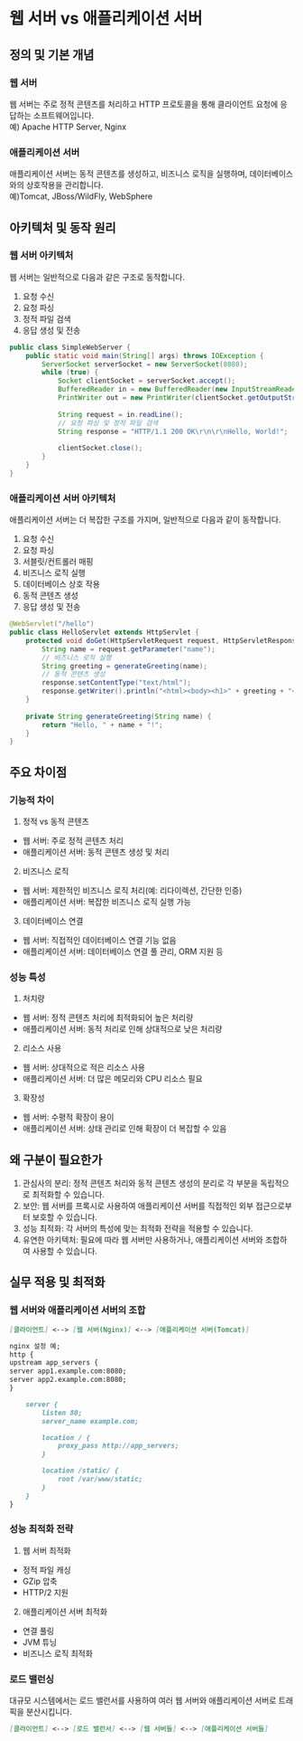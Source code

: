 # 웹 서버 vs 애플리케이션 서버
## 정의 및 기본 개념
### 웹 서버
웹 서버는 주로 정적 콘텐츠를 처리하고 HTTP 프로토콜을 통해 클라이언트 요청에 응답하는 소프트웨어입니다.<br>
예) Apache HTTP Server, Nginx
### 애플리케이션 서버
애플리케이션 서버는 동적 콘텐츠를 생성하고, 비즈니스 로직을 실행하며, 데이터베이스와의 상호작용을 관리합니다.<br>
예)Tomcat, JBoss/WildFly, WebSphere
## 아키텍처 및 동작 원리
### 웹 서버 아키텍처
웹 서버는 일반적으로 다음과 같은 구조로 동작합니다.
1. 요청 수신
2. 요청 파싱
3. 정적 파일 검색
4. 응답 생성 및 전송
```java
public class SimpleWebServer {
    public static void main(String[] args) throws IOException {
        ServerSocket serverSocket = new ServerSocket(8080);
        while (true) {
            Socket clientSocket = serverSocket.accept();
            BufferedReader in = new BufferedReader(new InputStreamReader(clientSocket.getInputStream()));
            PrintWriter out = new PrintWriter(clientSocket.getOutputStream(), true);
            
            String request = in.readLine();
            // 요청 파싱 및 정적 파일 검색
            String response = "HTTP/1.1 200 OK\r\n\r\nHello, World!";
            
            clientSocket.close();
        }
    }
}
```
### 애플리케이션 서버 아키텍처
애플리케이션 서버는 더 복잡한 구조를 가지며, 일반적으로 다음과 같이 동작합니다.
1. 요청 수신
2. 요청 파싱
3. 서블릿/컨트롤러 매핑
4. 비즈니스 로직 실행
5. 데이터베이스 상호 작용
6. 동적 콘텐츠 생성
7. 응답 생성 및 전송
```java
@WebServlet("/hello")
public class HelloServlet extends HttpServlet {
    protected void doGet(HttpServletRequest request, HttpServletResponse response) throws ServletException, IOException {
        String name = request.getParameter("name");
        // 비즈니스 로직 실행
        String greeting = generateGreeting(name);
        // 동적 콘텐츠 생성
        response.setContentType("text/html");
        response.getWriter().println("<html><body><h1>" + greeting + "</h1></body></html>");
    }
    
    private String generateGreeting(String name) {
        return "Hello, " + name + "!";
    }
}
```
## 주요 차이점
### 기능적 차이
1. 정적 vs 동적 콘텐츠
- 웹 서버: 주로 정적 콘텐츠 처리 
- 애플리케이션 서버: 동적 콘텐츠 생성 및 처리
2. 비즈니스 로직
- 웹 서버: 제한적인 비즈니스 로직 처리(예: 리다이렉션, 간단한 인증)
- 애플리케이션 서버: 복잡한 비즈니스 로직 실행 가능
3. 데이터베이스 연결
- 웹 서버: 직접적인 데이터베이스 연결 기능 없음
- 애플리케이션 서버: 데이터베이스 연결 풀 관리, ORM 지원 등
### 성능 특성
1. 처치량
- 웹 서버: 정적 콘텐츠 처리에 최적화되어 높은 처리량
- 애플리케이션 서버: 동적 처리로 인해 상대적으로 낮은 처리량
2. 리소스 사용
- 웹 서버: 상대적으로 적은 리소스 사용
- 애플리케이션 서버: 더 많은 메모리와 CPU 리소스 필요
3. 확장성
- 웹 서버: 수평적 확장이 용이
- 애플리케이션 서버: 상태 관리로 인해 확장이 더 복잡할 수 있음
## 왜 구분이 필요한가
1. 관심사의 분리: 정적 콘텐츠 처리와 동적 콘텐츠 생성의 분리로 각 부분을 독립적으로 최적화할 수 있습니다.
2. 보안: 웹 서버를 프록시로 사용하여 애플리케이션 서버를 직접적인 외부 접근으로부터 보호할 수 있습니다.
3. 성능 최적화: 각 서버의 특성에 맞는 최적화 전략을 적용할 수 있습니다.
4. 유연한 아키텍처: 필요에 따라 웹 서버만 사용하거나, 애플리케이션 서버와 조합하여 사용할 수 있습니다.
## 실무 적용 및 최적화
### 웹 서버와 애플리케이션 서버의 조합
```markdown
[클라이언트] <--> [웹 서버(Nginx)] <--> [애플리케이션 서버(Tomcat)]

nginx 설정 예;
http {
upstream app_servers {
server app1.example.com:8080;
server app2.example.com:8080;
}

    server {
        listen 80;
        server_name example.com;

        location / {
            proxy_pass http://app_servers;
        }

        location /static/ {
            root /var/www/static;
        }
    }
}
```
### 성능 최적화 전략
1. 웹 서버 최적화
- 정적 파일 캐싱
- GZip 압축
- HTTP/2 지원
2. 애플리케이션 서버 최적화
- 연결 풀링
- JVM 튜닝
- 비즈니스 로직 최적화
### 로드 밸런싱
대규모 시스템에서는 로드 밸런서를 사용하여 여러 웹 서버와 애플리케이션 서버로 트래픽을 분산시킵니다.
```markdown
[클라이언트] <--> [로드 밸런서] <--> [웹 서버들] <--> [애플리케이션 서버들]
```